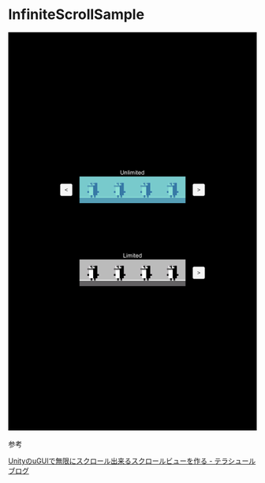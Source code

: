 # InfiniteScrollSample

![InfiniteScrollSample](InfiniteScrollSample.png)

参考

[UnityのuGUIで無限にスクロール出来るスクロールビューを作る - テラシュールブログ](http://tsubakit1.hateblo.jp/entry/2015/01/21/233000)
